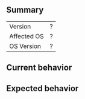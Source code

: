 <!--
Hi there and thank you for reporting a bug! 🐛🐛🐛

If you want to submit a feature request, use this link instead:
  https://github.com/rebeccahughes/react-native-device-info/issues/new?template=FEATURE_REQUEST.md
-->

## Summary

|             |     |
| ----------- | --- |
| Version     | ?   |
| Affected OS | ?   |
| OS Version  | ?   |

## Current behavior

<!-- Describe the issue you are facing, including any available error
message, logs, stack trace .. -->

## Expected behavior

<!-- What should have happened instead of this bug -->
